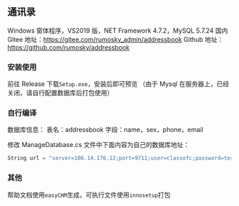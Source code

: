 ## 通讯录

Windows 窗体程序，VS2019 版，NET Framework 4.7.2，MySQL 5.7.24
国内 Gitee 地址：https://gitee.com/rumosky_admin/addressbook
Github 地址：https://github.com/rumosky/addressbook

### 安装使用

前往 Release 下载`Setup.exe`，安装后即可预览
（由于 Mysql 在服务器上，已经关闭，请自行配置数据库后打包使用）

### 自行编译

数据库信息：
表名：addressbook
字段：name，sex，phone，email

修改 ManageDatabase.cs 文件中下面内容为自己的数据库地址：

```cs
String url = "server=106.14.176.12;port=9711;user=classofc;password=test@1314; database=classofc;Charset=utf8;";
```

### 其他

帮助文档使用`easyCHM`生成，可执行文件使用`innosetup`打包

